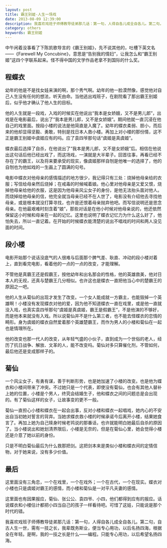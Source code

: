 ```yaml
---
layout: post
title: 霸王别姬-人生一场戏
date: 2013-08-09 12:39:00
description: 我喜欢戏班子师傅教导徒弟那几话：第一句，人得自各儿成全自各儿。第二句，自古人生一世，需有一技之长，我辈既务斯业，便当专心用功，以后名扬四海，根据全在年轻。是啊，我的一技之长是什么——编程。只能专心用功，以后希望名扬四海。
category: others
keywords: 霸王别姬
---
```


中午闲着没事看了下陈凯歌导言的《霸王别姬》，先不说其他的，吐槽下英文名——《Farewell My Concubine》，意思是“告别我的情妇”，让我怎么和“霸王别姬”这四个字联系起来。怪不得中国的文学作品老拿不到国际的什么奖。

## 程蝶衣
幼年的他是不是找女娃来演的啊，那个秀气啊。幼年的他一脸漠然像，感觉他对自己人生没有任何的想法，听天由命。当他逃出戏班子，在剧院看了那出霸王别姬后，似乎他才确认了他人生的目标。

他的人生就是一段戏，入戏的时候实在他说出“我本是女娇娥，又不是男儿郎”，出戏是在电影最后，说出了“我本是男儿郎，又不是女娇娥”。期间他就一直沉浸在他自己的戏里面。按段小楼的说法是他简直是入魔了。幼年的蝶衣柔弱、胆小，而后来的他却显得坚毅、勇敢，特别是找日本人救小楼。再加上对小楼的那份情，这不正是霸王别姬中虞姬应有的吗。应了袁四爷那句话“虞姬是真虞姬”。

蝶衣最后选择了自杀，在他说出了“我本是男儿郎，又不是女娇娥”后。相信在他说出这句话后他已经出戏了，而这场戏，一演就是大半辈子。回首往事，再看已经不存在了的霸王，以及将来要承受的现实，像虞姬那样自刎是他唯一的选择了，他的自刎也为他如戏的一生画上了圆满的句号。

电影中蝶衣对他母亲的感情描述的地方很少，我记得只有三处：烧掉他母亲给的衣服；写信给母亲然后烧掉；在戒毒的时候喊着娘。他心里对他母亲是又爱又恨，烧掉他母亲给他的衣服，这是因为他母亲风尘女子的身份，是他无法抬头面对他人。而烧掉给他母亲的信，他完全就当母亲已经不在人世了，电影没有介绍他去寻找他母亲，或是根本就没打算寻找，也许是还恨着母亲抛弃他吧。而写信说明还是思念母亲。在他最艰难时刻含着“娘”，那些对话是在他小时候对他母亲说的，他还依然保留这小时候和母亲在一起的记忆。这里也说明了蝶衣记忆力为什么这么好了，他怕失去，所以一直记着。在开始的时候蝶衣能清楚的说出不唱戏的时间和两人没见面的时间。

## 段小楼
电影开始那个说话没底气的人很难与后面那个脾气差、耿直、冲动的段小楼对着上，直到看完电影，看着他的一点的一点的改变，才能理解。

不管他是真霸王还是假霸王，按他幼年和出名那会的性格，他的英雄救美，他对日本人的无视，还真与楚霸王几分相似。也许这也是蝶衣一直把他当心中的楚霸王的原因之一吧。

他的人生从菊仙的出现才发生了改变。一个女人能成就一方霸主，也能毁掉一个英雄啊！小楼没有发现蝶衣对他的爱，因为他不知道蝶衣一直在戏里，或是他一直就没入戏，也真实袁四爷那句“虞姬是真虞姬，霸王是假霸王”，不是他演的不够好，而是他本来就没有入戏。所以说菊仙并不是什么第三者，也不能去怪蝶衣的恋情的畸形。身为虞姬的蝶衣自然爱着那个英雄楚霸王，而作为男人的小楼和菊仙在一起也是情理所在。

他的改变也那一代人的改变，从年轻气盛的小伙子，直到成为一个世俗的老人，经历了抗日战争、解放、文革的人，能不改变吗。菊仙对多只算催化剂，不管如何，最后他还是变成那样子的。

## 菊仙
一个风尘女子，有勇有谋，善于判断形势，也是她加速了小楼的改变。也是他为蝶衣和小楼间带来了冲突。不过她只是一个代表，即使没有菊仙，也会有其他人替补上她的位置，小楼是个男人，终究会结婚生子，他和蝶衣之间的问题总是会出现的。有了菊仙这样的女子，让故事变的更不一般。

菊仙一直担心小楼和蝶衣在一起会出事，反对小楼和蝶衣一起唱戏，她内心的不安出自当初她对誓言的背弃。当她求蝶衣救小楼的时候承诺今后离开小楼，结果她食言了。再加上她为自己赎身时候老鸨说的那番话，也许就能明白她最后自杀的原因了。当小楼说出和她划清界限后，小楼是无奈的，但是在菊仙心里，她会觉得小楼还是介意了她以前的身份。

只是不明白菊仙最后为什么救那把剑。这把剑本来是类似小楼和蝶衣间的定情信物，对于她来说，没有多少价值。

## 最后
这里面没有三角恋，一个在戏里，一个在戏外；一个在古代，一个在现实。蝶衣对小楼也只是虞姬对霸王的感情，而小楼和菊仙是一对平凡夫妻的感情。

这里面也有因果报应，菊仙、张公公、袁四爷、小四，他们都得到应有的报应。话说蝶衣和小楼估计都把小四当自己的孩子一样看待吧。可惜了这娃，只能说是那个时代的错。

我喜欢戏班子师傅教导徒弟那几话：第一句，人得自各儿成全自各儿。第二句，自古人生一世，需有一技之长，我辈既务斯业，便当专心用功，以后名扬四海，根据全在年轻。是啊，我的一技之长是什么——编程。只能专心用功，以后希望名扬四海。


